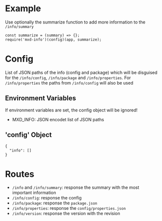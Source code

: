 # Example

Use optionally the summarize function to add more information to the `/info/summary`

```
const summarize = (summary) => {};
require('mxd-info')(config)(app, summarize);
```


# Config

List of JSON paths of the info (config and package) which will be disguised for the `/info/config`, `/info/package` and `/info/properties`. For `/info/properties` the paths from `/info/config` will also be used

## Environment Variables

If environment variables are set, the config object will be ignored!

* MXD_INFO: JSON encodet list of JSON paths

## 'config' Object

```
{
  "info": []
}
```


# Routes

* `/info` and `/info/summary`: response the summary with the most important information
* `/info/config`: response the config
* `/info/package`: response the `package.json`
* `/info/properties`: response the `config/properties.json`
* `/info/version`: response the version with the revision
